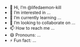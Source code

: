 - 👋 Hi, I’m @lifedaemon-kill
- 👀 I’m interested in ...
- 🌱 I’m currently learning ...
- 💞️ I’m looking to collaborate on ...
- 📫 How to reach me ...
- 😄 Pronouns: ...
- ⚡ Fun fact: ...

<!---
lifedaemon-kill/lifedaemon-kill is a ✨ special ✨ repository because its `README.md` (this file) appears on your GitHub profile.
You can click the Preview link to take a look at your changes.
--->
